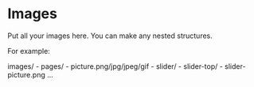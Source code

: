 # Images

Put all your images here. You can make any nested structures.

For example:

images/ - pages/ - picture.png/jpg/jpeg/gif - slider/ - slider-top/ - slider-picture.png
...
